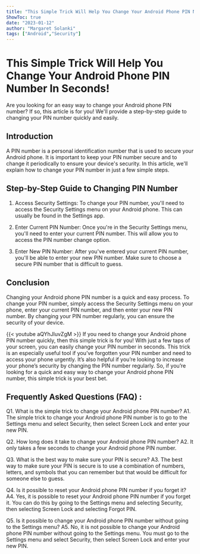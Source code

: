 ```yaml
---
title: "This Simple Trick Will Help You Change Your Android Phone PIN Number In Seconds!"
ShowToc: true 
date: "2023-01-12"
author: "Margaret Solanki" 
tags: ["Android","Security"]
---
```

# This Simple Trick Will Help You Change Your Android Phone PIN Number In Seconds!

Are you looking for an easy way to change your Android phone PIN number? If so, this article is for you! We'll provide a step-by-step guide to changing your PIN number quickly and easily.

## Introduction

A PIN number is a personal identification number that is used to secure your Android phone. It is important to keep your PIN number secure and to change it periodically to ensure your device's security. In this article, we'll explain how to change your PIN number in just a few simple steps.

## Step-by-Step Guide to Changing PIN Number

1. Access Security Settings: To change your PIN number, you'll need to access the Security Settings menu on your Android phone. This can usually be found in the Settings app.

2. Enter Current PIN Number: Once you're in the Security Settings menu, you'll need to enter your current PIN number. This will allow you to access the PIN number change option.

3. Enter New PIN Number: After you've entered your current PIN number, you'll be able to enter your new PIN number. Make sure to choose a secure PIN number that is difficult to guess.

## Conclusion

Changing your Android phone PIN number is a quick and easy process. To change your PIN number, simply access the Security Settings menu on your phone, enter your current PIN number, and then enter your new PIN number. By changing your PIN number regularly, you can ensure the security of your device.

{{< youtube aQYhJluvZgM >}} 
If you need to change your Android phone PIN number quickly, then this simple trick is for you! With just a few taps of your screen, you can easily change your PIN number in seconds. This trick is an especially useful tool if you’ve forgotten your PIN number and need to access your phone urgently. It’s also helpful if you’re looking to increase your phone’s security by changing the PIN number regularly. So, if you’re looking for a quick and easy way to change your Android phone PIN number, this simple trick is your best bet.

## Frequently Asked Questions (FAQ) :
Q1. What is the simple trick to change your Android phone PIN number?
A1. The simple trick to change your Android phone PIN number is to go to the Settings menu and select Security, then select Screen Lock and enter your new PIN.

Q2. How long does it take to change your Android phone PIN number?
A2. It only takes a few seconds to change your Android phone PIN number.

Q3. What is the best way to make sure your PIN is secure?
A3. The best way to make sure your PIN is secure is to use a combination of numbers, letters, and symbols that you can remember but that would be difficult for someone else to guess.

Q4. Is it possible to reset your Android phone PIN number if you forget it?
A4. Yes, it is possible to reset your Android phone PIN number if you forget it. You can do this by going to the Settings menu and selecting Security, then selecting Screen Lock and selecting Forgot PIN.

Q5. Is it possible to change your Android phone PIN number without going to the Settings menu?
A5. No, it is not possible to change your Android phone PIN number without going to the Settings menu. You must go to the Settings menu and select Security, then select Screen Lock and enter your new PIN.


